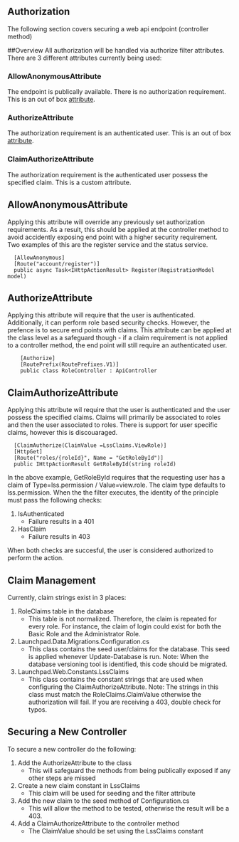 ## Authorization
The following section covers securing a web api endpoint (controller method)

##Overview
All authorization will be handled via authorize filter attributes. There are 3 different attributes currently being used:

### AllowAnonymousAttribute
The endpoint is publically available. There is no authorization requirement. This is an out of box [attribute](https://msdn.microsoft.com/en-us/library/system.web.http.allowanonymousattribute(v=vs.118).aspx).

### AuthorizeAttribute
The authorization requirement is an authenticated user. This is an out of box [attribute](https://msdn.microsoft.com/en-us/library/system.web.http.authorizeattribute(v=vs.118).aspx).

### ClaimAuthorizeAttribute
The authorization requirement is the authenticated user possess the specified claim. This is a custom attribute.

## AllowAnonymousAttribute
Applying this attribute will override any previously set authorization requirements. As a result, this should be applied at the controller method to avoid 
accidently exposing end point with a higher security requirement. Two examples of this are the register service and the status service.

```
  [AllowAnonymous]
  [Route("account/register")]
  public async Task<IHttpActionResult> Register(RegistrationModel model)
```
## AuthorizeAttribute
Applying this attribute will require that the user is authenticated. Additionally, it can perform role based security checks. However, the prefence is to 
secure end points with claims. This attribute can be applied at the class level as a safeguard though - if a claim requirement is not applied to a 
controller method, the end point will still require an authenticated user.

```
    [Authorize]
    [RoutePrefix(RoutePrefixes.V1)]
    public class RoleController : ApiController
```

## ClaimAuthorizeAttribute
Applying this attribute wil require that the user is authenticated and the user possess the specified claims. Claims will primarily be associated to roles and then the user 
associated to roles. There is support for user specific claims, however this is discouaraged.

```
  [ClaimAuthorize(ClaimValue =LssClaims.ViewRole)]
  [HttpGet]
  [Route("roles/{roleId}", Name = "GetRoleById")]
  public IHttpActionResult GetRoleById(string roleId)
```

In the above example, GetRoleById requires that the requesting user has a claim of Type=lss.permission / Value=view.role. The claim type defaults
to lss.permission. When the the filter executes, the identity of the principle must pass the following checks:

1. IsAuthenticated 
   * Failure results in a 401
2. HasClaim
   * Failure results in 403
   
When both checks are succesful, the user is considered authorized to perform the action.

## Claim Management
Currently, claim strings exist in 3 places:

1. RoleClaims table in the database
   * This table is not normalized. Therefore, the claim is repeated for every role. For instance, the claim of login could exist for both the Basic Role and the Administrator Role.
2. Launchpad.Data.Migrations.Configuration.cs
   * This class contains the seed user/claims for the database. This seed is applied whenever Update-Database is run. Note: When the database 
   versioning tool is identified, this code should be migrated.
3. Launchpad.Web.Constants.LssClaims
   * This class contains the constant strings that are used when configuring the ClaimAuthorizeAttribute. Note: The strings in this class must match
   the RoleClaims.ClaimValue otherwise the authorization will fail. If you are receiving a 403, double check for typos.
   
## Securing a New Controller
To secure a new controller do the following:
1. Add the AuthorizeAttribute to the class
   * This will safeguard the methods from being publically exposed if any other steps are missed
2. Create a new claim constant in LssClaims
   * This claim will be used for seeding and the filter attribute
3. Add the new claim to the seed method of Configuration.cs
   * This will allow the method to be tested, otherwise the result will be a 403.
4. Add a ClaimAuthorizeAttribute to the controller method
   * The ClaimValue should be set using the LssClaims constant
   
